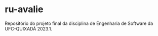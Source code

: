 # ru-avalie
 Repositório do projeto final da disciplina de Engenharia de Software da UFC-QUIXADÁ 2023.1.
